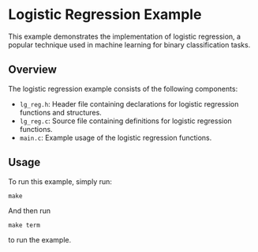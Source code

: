 # Logistic Regression Example

This example demonstrates the implementation of logistic regression, a popular technique used in machine learning for binary classification tasks.

## Overview

The logistic regression example consists of the following components:

- `lg_reg.h`: Header file containing declarations for logistic regression functions and structures.
- `lg_reg.c`: Source file containing definitions for logistic regression functions.
- `main.c`: Example usage of the logistic regression functions.

## Usage

To run this example, simply run:

```make```

And then run 

```make term```

to run the example.
